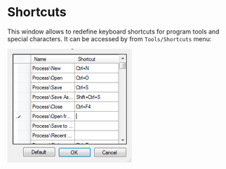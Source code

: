 # Shortcuts

This window allows to redefine keyboard shortcuts for program tools and special characters. It can be accessed by from `Tools/Shortcuts` menu:

![](https://raw.githubusercontent.com/G1ANT-Robot/G1ANT.Manual/develop/-assets/shortcuts.png)

